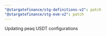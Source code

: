 ```yaml
---
"@stargatefinance/stg-definitions-v2": patch
"@stargatefinance/stg-evm-v2": patch
---
```


Updating peaq USDT configurations
